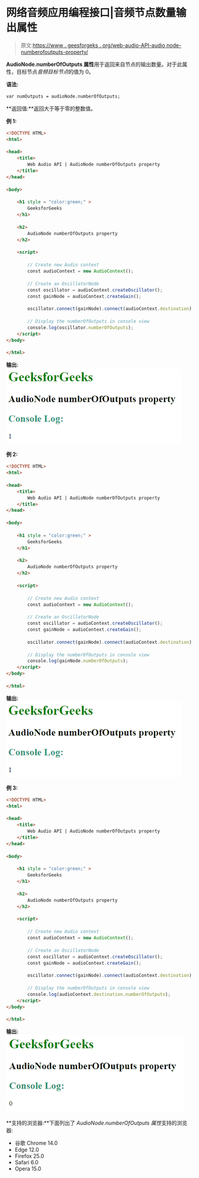 # 网络音频应用编程接口|音频节点数量输出属性

> 原文:[https://www . geesforgeks . org/web-audio-API-audio node-numberofoutputs-property/](https://www.geeksforgeeks.org/web-audio-api-audionode-numberofoutputs-property/)

**AudioNode.numberOfOutputs 属性**用于返回来自节点的输出数量。对于此属性，目标节点*音频目标节点*的值为 0。

**语法:**

```html
var numOutputs = audioNode.numberOfOutputs;
```

**返回值:**返回大于等于零的整数值。

**例 1:**

```html
<!DOCTYPE HTML> 
<html> 

<head> 
    <title> 
        Web Audio API | AudioNode numberOfOutputs property
    </title>
</head> 

<body> 

    <h1 style = "color:green;" > 
        GeeksforGeeks
    </h1>

    <h2>
        AudioNode numberOfOutputs property
    </h2>

    <script>

        // Create new Audio context
        const audioContext = new AudioContext();

        // Create an OscillatorNode 
        const oscillator = audioContext.createOscillator();
        const gainNode = audioContext.createGain();

        oscillator.connect(gainNode).connect(audioContext.destination);

        // Display the numberOfOutputs in console view
        console.log(oscillator.numberOfOutputs);
    </script>
</body>

</html>                    
```

**输出:**
![](img/43ab46909d21c5bbdbbfbb30348daa40.png)

**例 2:**

```html
<!DOCTYPE HTML> 
<html> 

<head> 
    <title> 
        Web Audio API | AudioNode numberOfOutputs property
    </title>
</head> 

<body> 

    <h1 style = "color:green;" > 
        GeeksforGeeks
    </h1>

    <h2>
        AudioNode numberOfOutputs property
    </h2>

    <script>

        // Create new Audio context
        const audioContext = new AudioContext();

        // Create an OscillatorNode 
        const oscillator = audioContext.createOscillator();
        const gainNode = audioContext.createGain();

        oscillator.connect(gainNode).connect(audioContext.destination);

        // Display the numberOfOutputs in console view
        console.log(gainNode.numberOfOutputs);
    </script>
</body>

</html>                   
```

**输出:**
![](img/43ab46909d21c5bbdbbfbb30348daa40.png)

**例 3:**

```html
<!DOCTYPE HTML> 
<html> 

<head> 
    <title> 
        Web Audio API | AudioNode numberOfOutputs property
    </title>
</head> 

<body> 

    <h1 style = "color:green;" > 
        GeeksforGeeks
    </h1>

    <h2>
        AudioNode numberOfOutputs property
    </h2>

    <script>

        // Create new Audio context
        const audioContext = new AudioContext();

        // Create an OscillatorNode 
        const oscillator = audioContext.createOscillator();
        const gainNode = audioContext.createGain();

        oscillator.connect(gainNode).connect(audioContext.destination);

        // Display the numberOfOutputs in console view
        console.log(audioContext.destination.numberOfOutputs);
    </script>
</body>

</html>                    
```

**输出:**
![](img/6da4e1c7733154f64c065d63c2000eb8.png)

**支持的浏览器:**下面列出了 *AudioNode.numberOfOutputs 属性*支持的浏览器:

*   谷歌 Chrome 14.0
*   Edge 12.0
*   Firefox 25.0
*   Safari 6.0
*   Opera 15.0